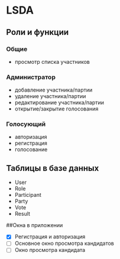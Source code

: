 # LSDA

## Роли и функции

### Общие

- просмотр списка участников

### Администратор

- добавление участника/партии
- удаление участника/партии
- редактирование участника/партии
- открытие/закрытие голосования

### Голосующий

- авторизация
- регистрация
- голосование

## Таблицы в базе данных

- User
- Role
- Participant
- Party
- Vote
- Result

##Окна в приложении

- [x] Регистрация и авторизация
- [ ] Основное окно просмотра кандидатов
- [ ] Окно просмотра кандидата 
